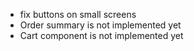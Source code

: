 - fix buttons on small screens
- Order summary is not implemented yet
- Cart component is not implemented yet
